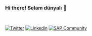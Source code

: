 ### Hi there! Selam dünyalı 👾

<br>

[![Twitter](https://img.shields.io/badge/Twitter-1DA1F2?style=flat&logo=twitter&logoColor=white)](https://twitter.com/huseyindereli)
[![Linkedin](https://img.shields.io/badge/LinkedIn-0077B5?style=flat&logo=linkedin&logoColor=white)](https://linkedin.com/in/huseyindereli/)
[![SAP Community](https://img.shields.io/badge/Community-0C7ECF?style=flat&logo=SAP&logoColor=white)](https://people.sap.com/huseyin.dereli)
